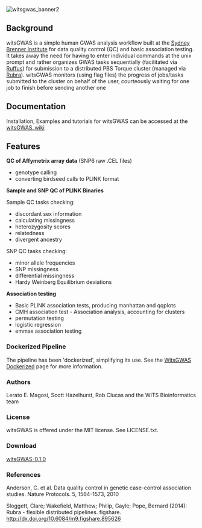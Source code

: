 ![witsgwas_banner2](https://cloud.githubusercontent.com/assets/8364031/9582190/13b1e182-5004-11e5-9336-8c030414e4bc.png)

## Background

witsGWAS is a simple human GWAS analysis workflow built at the [Sydney Brenner Institute](http://www.wits.ac.za/academic/research/sbimb/20747/wits_bioinformatics.html) for data quality control (QC) and basic association testing. It takes away the need for having to enter individual commands at the unix prompt and rather organizes GWAS tasks sequentially (facilitated via [Ruffus](http://www.ruffus.org.uk/)) for submission to a distributed PBS Torque cluster (managed via [Rubra](https://github.com/bjpop/rubra)).  witsGWAS monitors (using flag files) the progress of jobs/tasks submitted to the cluster on behalf of the user, courteously waiting for one job to finish before sending another one

## Documentation 

Installation, Examples and tutorials for witsGWAS can be accessed at the [witsGWAS_wiki](https://github.com/magosil86/witsGWAS/wiki)

## Features

**QC of Affymetrix array data** (SNP6 raw .CEL files)

  * genotype calling
  * converting birdseed calls to PLINK format

**Sample and SNP QC of PLINK Binaries**

Sample QC tasks checking:

 *  discordant sex information
 *  calculating missingness
 *  heterozygosity scores
 *  relatedness
 *  divergent ancestry 

SNP QC tasks checking:

 * minor allele frequencies
 * SNP missingness
 * differential missingness
 * Hardy Weinberg Equilibrium deviations

**Association testing**

 * Basic PLINK association tests, producing manhattan and qqplots
 * CMH association test - Association analysis, accounting for clusters
 * permutation testing
 * logistic regression
 * emmax association testing

### Dockerized Pipeline

The pipeline has been 'dockerized', simplifying its use. See the [WitsGWAS
Dockerized](https://github.com/magosil86/witsGWAS/wiki) page for more
information.

### Authors

Lerato E. Magosi, Scott Hazelhurst, Rob Clucas and the WITS Bioinformatics team

### License
witsGWAS is offered under the MIT license. See LICENSE.txt.

### Download
[witsGWAS-0.1.0](https://github.com/magosil86/witsGWAS/releases)

### References
Anderson, C. et al. Data quality control in genetic case-control association studies. Nature Protocols. 5, 1564-1573, 2010

Sloggett, Clare; Wakefield, Matthew; Philip, Gayle; Pope, Bernard (2014): 
Rubra - flexible distributed pipelines. figshare. http://dx.doi.org/10.6084/m9.figshare.895626
